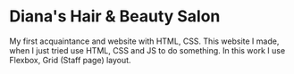 # Diana's Hair & Beauty Salon
My first acquaintance and website with HTML, CSS.
This website I made, when I just tried use HTML, CSS and JS to do something. 
In this work I use Flexbox, Grid (Staff page) layout.
